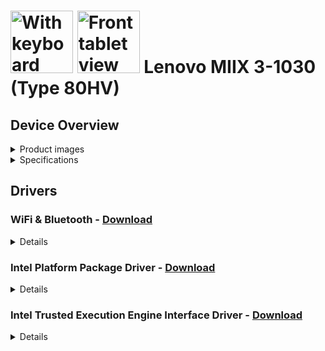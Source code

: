 # <img src="https://cdn.x-kom.pl/i/setup/images/prod/big/product-new-big,,pr_2015_9_29_13_54_10_386.jpg" height="100" alt="With keyboard"> <img src="https://cdn.x-kom.pl/i/setup/images/prod/big/product-new-big,,pr_2015_9_29_13_53_38_707.jpg" height="100" alt="Front tablet view"> Lenovo MIIX 3-1030 (Type 80HV)

## Device Overview
<details>
<summary>Product images</summary>
<p align="left">
  <img src="https://cdn.x-kom.pl/i/setup/images/prod/big/product-new-big,,pr_2015_9_22_11_32_48_373.jpg" width="250" title="front">
  <img src="https://cdn.x-kom.pl/i/setup/images/prod/big/product-new-big,,pr_2015_9_29_13_54_50_875.jpg" width="250" alt="back">
  <img src="https://cdn.x-kom.pl/i/setup/images/prod/big/product-new-big,,pr_2015_9_16_11_19_30_794.jpg" width="250" alt="back">
  <img src="https://cdn.x-kom.pl/i/setup/images/prod/big/product-new-big,,pr_2015_9_29_13_54_17_903.jpg" width="250" alt="back">
  <img src="https://cdn.x-kom.pl/i/setup/images/prod/big/product-new-big,,pr_2015_9_29_13_53_38_707.jpg" width="250" alt="back">
  <img src="https://cdn.x-kom.pl/i/setup/images/prod/big/product-new-big,,pr_2015_9_29_13_53_46_884.jpg" width="250" alt="back">
  <img src="https://cdn.x-kom.pl/i/setup/images/prod/big/product-new-big,,pr_2015_9_29_13_54_10_386.jpg" width="250" alt="back">
</p>
</details>

<details>
<summary>Specifications</summary>
<br>
  
| Feature             | Specification                        | Notes                                                                              |
| ------------------- | ------------------------------------ | ---------------------------------------------------------------------------------- |
| **Chipset**         | Intel Atom Z3735F SoC                |                                                                                    |
| **Graphics**        | Intel HD Graphics                    | Atom Z3735F                                                                        |
| **RAM**             | 2GB LPDDR3 1600MHz                   | Soldered, downclocks to 1333MHz                                                    |
| **Display**         | 10.1" IPS                            | HD (1280x800) or FHD (1920x1200), LED backlight, 16:10                             |
| **Internal Storage**| 32GB/64GB/128GB eMMC                 | Expandable by MicroSD Card Slot                                                    |
| **WLAN**            | Wi-Fi 4 (802.11 b/g/n)               |                                                                                    |
| **Bluetooth**       | Bluetooth 4.0                        | Wireless                                                                           |
| **I/O**             | Micro USB 2.0, Micro HDMI, Keyboard Dock Connector, Headphone/Mic Combo Jack (3.5mm) | Micro USB 2.0 for power and data sync |
| **Camera**          | Front: 2MP, Fixed Focus              | FHD                                                                                |
| **Audio**           | Realtek ALC5640, Mono Speaker (2W)   | HD Audio, Digital Mic x 1                                                          |
| **Battery**         | Li-Polymer, 2-cell, 25Wh             | Claimed up to 10h SoT                                                              |
| **AC Adapter**      | 10 Watts                             |                                                                                    |
| **Dimensions**      | 256.8mm x 172.1mm x 9.3mm            | 10.11" x 6.77" x 0.36"                                                             |
| **Weight**          | 0.459kg / 1.21 lbs                   |                                                                                    |
| **Case**            | Black                                | Plastic                                                                            |
| **Preloaded OS**    | Windows 8.1 with Bing (32-bit)       | SHAREit, Microsoft Office (1-year subscription)                                    |
</details>



## Drivers

### WiFi & Bluetooth - [Download](https://catalog.s.download.windowsupdate.com/d/msdownload/update/driver/drvs/2018/01/7080faf1-49a2-4824-9efe-5bb1e861a6d3_a53ce31521064547847ccbd18243fbed75e79280.cab)
<details>
<summary>Details</summary>
<br>

*   **Realtek RTL8723BS Wireless LAN 802.11n SDIO Network Adapter**
    *   **Provider:** Realtek Semiconductor Corp.
    *   **Version:** 3008.66.1013.2017
    *   **Date:** November 15th 2017
    *   **SHA256 Checksum:** `ZnBa6Gihg+XfWxNmdHSGKnRcCdvivc1dh6u6j9N7+as=`
</details>

### Intel Platform Package Driver - [Download](https://download.lenovo.com/consumer/mobiles/4rm4029f.exe)

<details>
<summary>Details</summary>
<br>

*   **Intel Atom Processor Z3000 Series (Entry Type 3) Drivers for Windows 8.1 (32-bit)**
    *   **Version:** *Intel\_ww33, VGA\_3643,Realtek audio\_6.2.9600.4166,Camera OV2722\_603.9600.1948.38432 Bosch G-sensor\_9.51.21.381*
    *   **Date:** December 30th 2014
    *   **SHA256 Checksum:** `3776b6c9491f97d5fd308570905c41e82f1eeaa95f0980bf40f506364aab73a1`

    *   **Contains:**
        *   Audio
        *   Camera
        *   DPTF
        *   GFX
        *   GPIO
        *   GPIOVirtual
        *   I2C
        *   MBI
        *   PMIC
        *   Sensor
        *   TXEI
        *   UART
        *   WCE
</details>

### Intel Trusted Execution Engine Interface Driver - [Download](https://download.lenovo.com/consumer/mobiles/4rmt019f.exe)

<details>
<summary>Details</summary>
  
*   **Intel Trusted Execution Engine Interface Driver for 32-bit Windows**
    *   **Version:** 1.0.0.1064
    *   **Date:** November 11th 2014
    *   **SHA256 Checksum:** `8611d9437275c94cb6183a2ad7ba02b0dd0b661e4ce1230e541e1a5aed138767`

    The Intel Trusted Execution Engine (TXE) is a hardware and firmware subsystem that sits within many Intel chipsets (including the one used in the Lenovo Miix 3 1030). It provides a secure and isolated environment for performing security-related tasks. Dedicated to security

</details>
